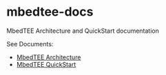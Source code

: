 # mbedtee-docs
MbedTEE Architecture and QuickStart documentation

See Documents:
 * <a href="MbedTEE_Software_Architecture.md">MbedTEE Architecture</a>
 * <a href="MbedTEE_QuickStart_Guide.md">MbedTEE QuickStart</a>
 
